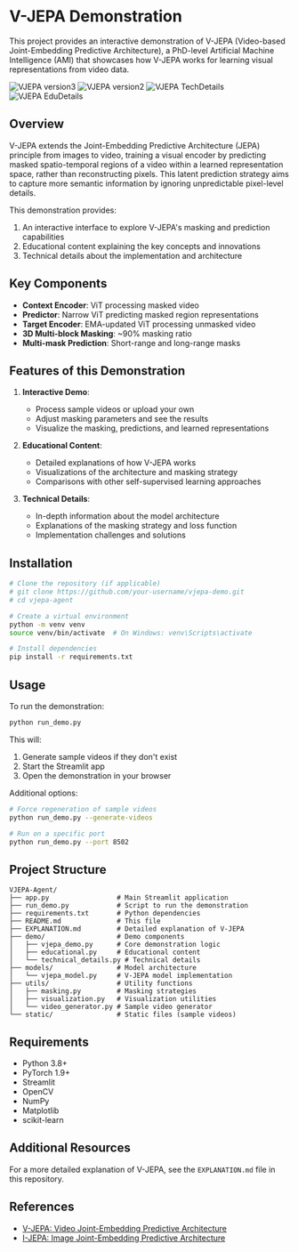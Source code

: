 # V-JEPA Demonstration

This project provides an interactive demonstration of V-JEPA (Video-based Joint-Embedding Predictive Architecture), a PhD-level Artificial Machine Intelligence (AMI) that showcases how V-JEPA works for learning visual representations from video data.

![VJEPA version3](https://github.com/user-attachments/assets/c71e6e2b-6aa5-4dc7-81e4-c809f146b87e)
![VJEPA version2](https://github.com/user-attachments/assets/7f922e7c-6d79-441b-8993-9d44e34ecac1)
![VJEPA TechDetails](https://github.com/user-attachments/assets/a8f9705d-e67b-4f8f-bc05-fe946fcac4e4)
![VJEPA EduDetails](https://github.com/user-attachments/assets/677a2150-1703-4164-9e25-698b18f6b933)


## Overview

V-JEPA extends the Joint-Embedding Predictive Architecture (JEPA) principle from images to video, training a visual encoder by predicting masked spatio-temporal regions of a video within a learned representation space, rather than reconstructing pixels. This latent prediction strategy aims to capture more semantic information by ignoring unpredictable pixel-level details.

This demonstration provides:
1. An interactive interface to explore V-JEPA's masking and prediction capabilities
2. Educational content explaining the key concepts and innovations
3. Technical details about the implementation and architecture

## Key Components

- **Context Encoder**: ViT processing masked video
- **Predictor**: Narrow ViT predicting masked region representations
- **Target Encoder**: EMA-updated ViT processing unmasked video
- **3D Multi-block Masking**: ~90% masking ratio
- **Multi-mask Prediction**: Short-range and long-range masks

## Features of this Demonstration

1. **Interactive Demo**:
   - Process sample videos or upload your own
   - Adjust masking parameters and see the results
   - Visualize the masking, predictions, and learned representations

2. **Educational Content**:
   - Detailed explanations of how V-JEPA works
   - Visualizations of the architecture and masking strategy
   - Comparisons with other self-supervised learning approaches

3. **Technical Details**:
   - In-depth information about the model architecture
   - Explanations of the masking strategy and loss function
   - Implementation challenges and solutions

## Installation

```bash
# Clone the repository (if applicable)
# git clone https://github.com/your-username/vjepa-demo.git
# cd vjepa-agent

# Create a virtual environment
python -m venv venv
source venv/bin/activate  # On Windows: venv\Scripts\activate

# Install dependencies
pip install -r requirements.txt
```

## Usage

To run the demonstration:

```bash
python run_demo.py
```

This will:
1. Generate sample videos if they don't exist
2. Start the Streamlit app
3. Open the demonstration in your browser

Additional options:

```bash
# Force regeneration of sample videos
python run_demo.py --generate-videos

# Run on a specific port
python run_demo.py --port 8502
```

## Project Structure

```
VJEPA-Agent/
├── app.py                 # Main Streamlit application
├── run_demo.py            # Script to run the demonstration
├── requirements.txt       # Python dependencies
├── README.md              # This file
├── EXPLANATION.md         # Detailed explanation of V-JEPA
├── demo/                  # Demo components
│   ├── vjepa_demo.py      # Core demonstration logic
│   ├── educational.py     # Educational content
│   └── technical_details.py # Technical details
├── models/                # Model architecture
│   └── vjepa_model.py     # V-JEPA model implementation
├── utils/                 # Utility functions
│   ├── masking.py         # Masking strategies
│   ├── visualization.py   # Visualization utilities
│   └── video_generator.py # Sample video generator
└── static/                # Static files (sample videos)
```

## Requirements

- Python 3.8+
- PyTorch 1.9+
- Streamlit
- OpenCV
- NumPy
- Matplotlib
- scikit-learn

## Additional Resources

For a more detailed explanation of V-JEPA, see the `EXPLANATION.md` file in this repository.

## References

- [V-JEPA: Video Joint-Embedding Predictive Architecture](https://arxiv.org/abs/2310.00708)
- [I-JEPA: Image Joint-Embedding Predictive Architecture](https://arxiv.org/abs/2301.08243)
